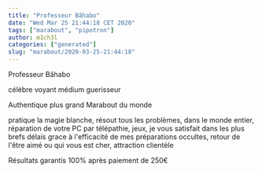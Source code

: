 ```yaml
---
title: "Professeur Bâhabo"
date: "Wed Mar 25 21:44:18 CET 2020"
tags: ["marabout", "pipotron"]
author: m1ch3l
categories: ["generated"]
slug: "marabout/2020-03-25-21:44:18"
---
```


Professeur Bâhabo

célèbre voyant médium guerisseur

Authentique plus grand Marabout du monde

pratique la magie blanche, résout tous les problèmes, dans le monde entier, réparation de votre PC par télépathie, jeux, je vous satisfait dans les plus brefs délais grace à l'efficacité de mes préparations occultes, retour de l'être aimé ou qui vous est cher, attraction clientèle

Résultats garantis 100% après paiement de 250€
